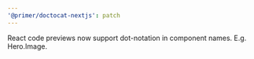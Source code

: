 ```yaml
---
'@primer/doctocat-nextjs': patch
---
```


React code previews now support dot-notation in component names. E.g. Hero.Image.
